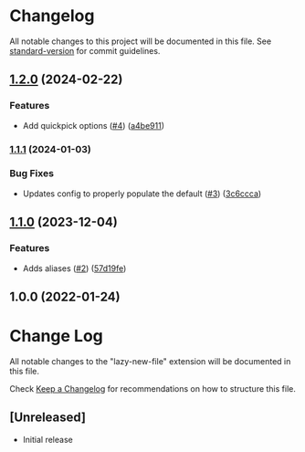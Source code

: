 # Changelog

All notable changes to this project will be documented in this file. See [standard-version](https://github.com/conventional-changelog/standard-version) for commit guidelines.

## [1.2.0](https://github.com/jhechtf/lazy-new-file/compare/v1.1.1...v1.2.0) (2024-02-22)


### Features

* Add quickpick options ([#4](https://github.com/jhechtf/lazy-new-file/issues/4)) ([a4be911](https://github.com/jhechtf/lazy-new-file/commit/a4be91121acf4d20f57a2d04a6cd546d903f2697))

### [1.1.1](https://github.com/jhechtf/lazy-new-file/compare/v1.1.0...v1.1.1) (2024-01-03)


### Bug Fixes

* Updates config to properly populate the default ([#3](https://github.com/jhechtf/lazy-new-file/issues/3)) ([3c6ccca](https://github.com/jhechtf/lazy-new-file/commit/3c6ccca01012fd0e498067132d519a52a3649e53))

## [1.1.0](https://github.com/jhechtf/lazy-new-file/compare/v1.0.0...v1.1.0) (2023-12-04)


### Features

* Adds aliases ([#2](https://github.com/jhechtf/lazy-new-file/issues/2)) ([57d19fe](https://github.com/jhechtf/lazy-new-file/commit/57d19fec4e961b28565021bdd0b072c495493590))

## 1.0.0 (2022-01-24)

# Change Log

All notable changes to the "lazy-new-file" extension will be documented in this file.

Check [Keep a Changelog](http://keepachangelog.com/) for recommendations on how to structure this file.

## [Unreleased]

- Initial release